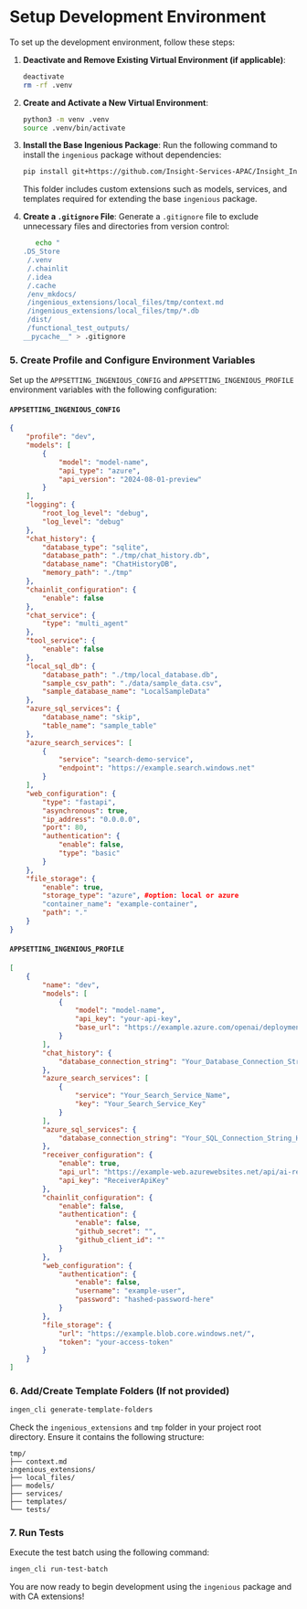 # Setup Development Environment

To set up the development environment, follow these steps:

1. **Deactivate and Remove Existing Virtual Environment (if applicable)**:
   ```bash
   deactivate
   rm -rf .venv
   ```

2. **Create and Activate a New Virtual Environment**:
   ```bash
   python3 -m venv .venv
   source .venv/bin/activate
   ```

3. **Install the Base Ingenious Package**:
   Run the following command to install the `ingenious` package without dependencies:
   ```bash
   pip install git+https://github.com/Insight-Services-APAC/Insight_Ingenious.git#egg=ingenious --force-reinstall
   ```


   This folder includes custom extensions such as models, services, and templates required for extending the base `ingenious` package.

4. **Create a `.gitignore` File**:
   Generate a `.gitignore` file to exclude unnecessary files and directories from version control:
   ```bash
      echo "
   .DS_Store
    /.venv
    /.chainlit
    /.idea
    /.cache
    /env_mkdocs/
    /ingenious_extensions/local_files/tmp/context.md
    /ingenious_extensions/local_files/tmp/*.db
    /dist/
    /functional_test_outputs/
   __pycache__" > .gitignore
   ```


### 5. **Create Profile and Configure Environment Variables**

Set up the `APPSETTING_INGENIOUS_CONFIG` and `APPSETTING_INGENIOUS_PROFILE` environment variables with the following configuration:

#### **`APPSETTING_INGENIOUS_CONFIG`**
```json
{
    "profile": "dev",
    "models": [
        {
            "model": "model-name",
            "api_type": "azure",
            "api_version": "2024-08-01-preview"
        }
    ],
    "logging": {
        "root_log_level": "debug",
        "log_level": "debug"
    },
    "chat_history": {
        "database_type": "sqlite",
        "database_path": "./tmp/chat_history.db",
        "database_name": "ChatHistoryDB",
        "memory_path": "./tmp"
    },
    "chainlit_configuration": {
        "enable": false
    },
    "chat_service": {
        "type": "multi_agent"
    },
    "tool_service": {
        "enable": false
    },
    "local_sql_db": {
        "database_path": "./tmp/local_database.db",
        "sample_csv_path": "./data/sample_data.csv",
        "sample_database_name": "LocalSampleData"
    },
    "azure_sql_services": {
        "database_name": "skip",
        "table_name": "sample_table"
    },
    "azure_search_services": [
        {
            "service": "search-demo-service",
            "endpoint": "https://example.search.windows.net"
        }
    ],
    "web_configuration": {
        "type": "fastapi",
        "asynchronous": true,
        "ip_address": "0.0.0.0",
        "port": 80,
        "authentication": {
            "enable": false,
            "type": "basic"
        }
    },
    "file_storage": {
        "enable": true,
        "storage_type": "azure", #option: local or azure
        "container_name": "example-container",
        "path": "."
    }
}
```

#### **`APPSETTING_INGENIOUS_PROFILE`**
```json
[
    {
        "name": "dev",
        "models": [
            {
                "model": "model-name",
                "api_key": "your-api-key",
                "base_url": "https://example.azure.com/openai/deployments/model-name/chat/completions?api-version=2024-08-01-preview"
            }
        ],
        "chat_history": {
            "database_connection_string": "Your_Database_Connection_String_Here"
        },
        "azure_search_services": [
            {
                "service": "Your_Search_Service_Name",
                "key": "Your_Search_Service_Key"
            }
        ],
        "azure_sql_services": {
            "database_connection_string": "Your_SQL_Connection_String_Here"
        },
        "receiver_configuration": {
            "enable": true,
            "api_url": "https://example-web.azurewebsites.net/api/ai-response/publish",
            "api_key": "ReceiverApiKey"
        },
        "chainlit_configuration": {
            "enable": false,
            "authentication": {
                "enable": false,
                "github_secret": "",
                "github_client_id": ""
            }
        },
        "web_configuration": {
            "authentication": {
                "enable": false,
                "username": "example-user",
                "password": "hashed-password-here"
            }
        },
        "file_storage": {
            "url": "https://example.blob.core.windows.net/",
            "token": "your-access-token"
        }
    }
]
```

### 6. **Add/Create Template Folders (If not provided)**
   ```bash
   ingen_cli generate-template-folders
   ```

   Check the `ingenious_extensions` and `tmp` folder in your project root directory. Ensure it contains the following structure:
   ```
   tmp/
   ├── context.md
   ingenious_extensions/
   ├── local_files/
   ├── models/
   ├── services/
   ├── templates/
   └── tests/
   ```

### 7. **Run Tests**
Execute the test batch using the following command:
```bash
ingen_cli run-test-batch
```


You are now ready to begin development using the `ingenious` package and with CA extensions!
